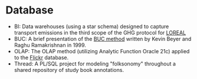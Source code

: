 # Database
- BI: Data warehouses (using a star schema) designed to capture transport emissions in the third scope of the GHG protocol for [LOREAL](https://www.loreal-finance.com/system/files/2022-03/LOREAL_Document_Enregistrement_Universel_2021_fr_0.pdf)
- BUC: A brief presentation of the [BUC method](https://dl.acm.org/doi/10.1145/304182.304214) written by Kevin Beyer and Raghu Ramakrishnan in 1999.
- OLAP: The OLAP method (utilizing Analytic Function Oracle 21c) applied to the [Flickr](https://www.flickr.com/) database.
- Thread: A PL/SQL project for modeling "folksonomy" throughout a shared repository of study book annotations.
